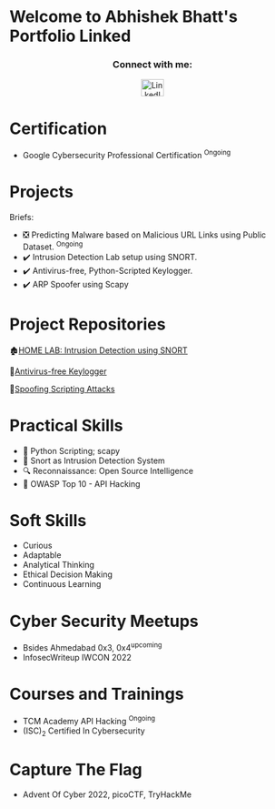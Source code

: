# Welcome to Abhishek Bhatt's Portfolio Linked

<h3 align="middle">Connect with me:</h3>
<p align="middle">
<a href="https://linkedin.com/in/2bitsonly" target="blank"><img align="center" src="https://raw.githubusercontent.com/rahuldkjain/github-profile-readme-generator/master/src/images/icons/Social/linked-in-alt.svg" alt="LinkedIn" height="30" width="40" /></a>
</p>

# Certification

  - Google Cybersecurity Professional Certification <sup>Ongoing</sup>

# Projects

  Briefs:

 - ❎ Predicting Malware based on Malicious URL Links using Public Dataset. <sup>Ongoing</sup>
 - ✔️ Intrusion Detection Lab setup using SNORT.
 - ✔️ Antivirus-free, Python-Scripted Keylogger.
 - ✔️ ARP Spoofer using Scapy

# Project Repositories


🏚️[HOME LAB: Intrusion Detection using SNORT](https://github.com/0xBash/IDS-Home-Lab#readme)

🔑[Antivirus-free Keylogger](https://github.com/0xBash/Antivirus-Free-Keylogger)

🤖[Spoofing Scripting Attacks](https://github.com/0xBash/pyjects)


# Practical Skills
- 🐍 Python Scripting; scapy
- 🐽 Snort as Intrusion Detection System
- 🔍 Reconnaissance: Open Source Intelligence
- 🤖 OWASP Top 10 - API Hacking

# Soft Skills

 - Curious
 - Adaptable
 - Analytical Thinking
 - Ethical Decision Making
 - Continuous Learning

# Cyber Security Meetups

  - Bsides Ahmedabad 0x3, 0x4<sup>upcoming</sup>
  - InfosecWriteup IWCON 2022
    
# Courses and Trainings

  - TCM Academy API Hacking <sup>Ongoing</sup>
  - (ISC)<sub>2</sub> Certified In Cybersecurity

# Capture The Flag
  - Advent Of Cyber 2022, picoCTF, TryHackMe
